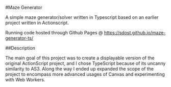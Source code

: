 #Maze Generator

A simple maze generator/solver written in Typescript based on an earlier project written in Actionscript.

Running code hosted through Github Pages @ https://sdost.github.io/maze-generator-ts/

##Description

The main goal of this project was to create a displayable version of the original ActionScript project, and I chose TypeScript because of its uncanny similarity to AS3. Along the way I ended up expanded the scope of the project to encompass more advanced usages of Canvas and experimenting with Web Workers.
